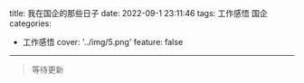 
title: 我在国企的那些日子
date: 2022-09-1 23:11:46
tags: 工作感悟 国企
categories:
- 工作感悟
cover: '../img/5.png'
feature: false
---

>等待更新

